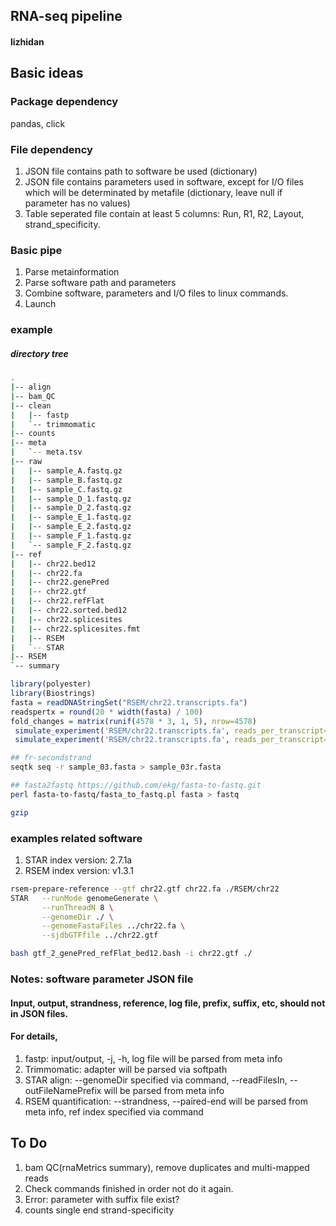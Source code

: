 ## RNA-seq pipeline
#### lizhidan

## Basic ideas
### Package dependency
pandas, click

### File dependency
1. JSON file contains path to software be used (dictionary)
2. JSON file contains parameters used in software, except for I/O files which will be determinated by metafile (dictionary, leave null if parameter has no values)
3. Table seperated file contain at least 5 columns: Run, R1, R2, Layout, strand_specificity.


### Basic pipe
1. Parse metainformation
2. Parse software path and parameters
3. Combine software, parameters and I/O files to linux commands.
4. Launch


### example
##### directory tree
```bash
.
|-- align
|-- bam_QC
|-- clean
|   |-- fastp
|   `-- trimmomatic
|-- counts
|-- meta
|   `-- meta.tsv
|-- raw
|   |-- sample_A.fastq.gz
|   |-- sample_B.fastq.gz
|   |-- sample_C.fastq.gz
|   |-- sample_D_1.fastq.gz
|   |-- sample_D_2.fastq.gz
|   |-- sample_E_1.fastq.gz
|   |-- sample_E_2.fastq.gz
|   |-- sample_F_1.fastq.gz
|   `-- sample_F_2.fastq.gz
|-- ref
|   |-- chr22.bed12
|   |-- chr22.fa
|   |-- chr22.genePred
|   |-- chr22.gtf
|   |-- chr22.refFlat
|   |-- chr22.sorted.bed12
|   |-- chr22.splicesites
|   |-- chr22.splicesites.fmt
|   |-- RSEM
|   `-- STAR
|-- RSEM
`-- summary
```

```r
library(polyester)
library(Biostrings)
fasta = readDNAStringSet("RSEM/chr22.transcripts.fa")
readspertx = round(20 * width(fasta) / 100)
fold_changes = matrix(runif(4578 * 3, 1, 5), nrow=4578)
 simulate_experiment('RSEM/chr22.transcripts.fa', reads_per_transcript=readspertx, num_reps=c(1,1,1), fold_changes=fold_changes, outdir='simulated_reads2', paired=TRUE, strand_specific=TRUE)
 simulate_experiment('RSEM/chr22.transcripts.fa', reads_per_transcript=readspertx, num_reps=c(1,1,1), fold_changes=fold_changes, outdir='simulated_reads1', paired=FALSE, strand_specific=TRUE)
```
```bash
## fr-secondstrand
seqtk seq -r sample_03.fasta > sample_03r.fasta

## fasta2fastq https://github.com/ekg/fasta-to-fastq.git
perl fasta-to-fastq/fasta_to_fastq.pl fasta > fastq

gzip
```

### examples related software
1. STAR index version: 2.7.1a
2. RSEM index version: v1.3.1
```bash
rsem-prepare-reference --gtf chr22.gtf chr22.fa ./RSEM/chr22
STAR   --runMode genomeGenerate \
       --runThreadN 8 \
       --genomeDir ./ \
       --genomeFastaFiles ../chr22.fa \
       --sjdbGTFfile ../chr22.gtf

bash gtf_2_genePred_refFlat_bed12.bash -i chr22.gtf ./
```

### Notes: software parameter JSON file
#### Input, output, strandness, reference, log file, prefix, suffix, etc, should not in JSON files.
#### For details,
1. fastp: input/output, -j, -h, log file will be parsed from meta info
2. Trimmomatic: adapter will be parsed via softpath
3. STAR align: --genomeDir specified via command, --readFilesIn, --outFileNamePrefix will be parsed from meta info
4. RSEM quantification: --strandness, --paired-end will be parsed from meta info, ref index specified via command


## To Do
1. bam QC(rnaMetrics summary), remove duplicates and multi-mapped reads
2. Check commands finished in order not do it again.
3. Error: parameter with suffix file exist?
4. counts single end strand-specificity
